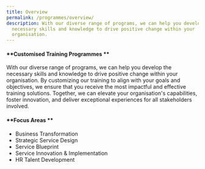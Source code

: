 ```yaml
---
title: Overview
permalink: /programmes/overview/
description: With our diverse range of programs, we can help you develop the
  necessary skills and knowledge to drive positive change within your
  organisation.
---
```

#### **Customised Training Programmes **

With our diverse range of programs, we can help you develop the necessary skills and knowledge to drive positive change within your organisation. By customizing our training to align with your goals and objectives, we ensure that you receive the most impactful and effective training solutions. Together, we can elevate your organisation's capabilities, foster innovation, and deliver exceptional experiences for all stakeholders involved. 

#### **Focus Areas **
* Business Transformation 
* Strategic Service Design 
* Service Blueprint 
* Service Innovation & Implementation 
* HR Talent Development